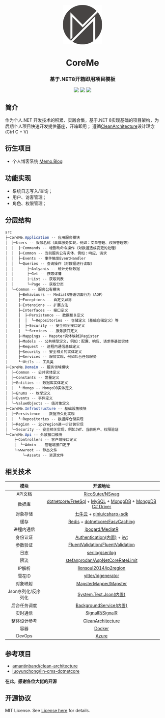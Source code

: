 <div align="center"  style="margin-bottom: 40px">
 <img src="https://raw.githubusercontent.com/Memoyu/Memoyu/main/logo.png" alt="memoyu" width="128" />
</div>
<h1 align="center">CoreMe</h1>
<div align="center">
 <h3>基于.NET8开箱即用项目模板</h3>
 <a href="https://dotnet.microsoft.com/zh-cn/download"><img src="https://img.shields.io/badge/.net8.0.0-3963bc.svg"/></a>
 <a href="LICENSE"><img src="https://img.shields.io/badge/license-MIT-3963bc.svg"/></a>
 <a href="https://github.com/Memoyu"><img src="https://img.shields.io/badge/developer-memoyu-blue"/></a>
</div>


## 简介

作为个人.NET 开发技术的积累、实践合集，基于.NET 8实现基础的项目架构，为后期个人项目快速开发提供基座，开箱即用；
遵循[CleanArchitecture](https://github.com/amantinband/clean-architecture)设计理念(Ctrl C + V)


## 衍生项目

- 个人博客系统 [Memo.Blog ](https://github.com/Memoyu/Memo.Blog)


## 功能实现

- 系统日志写入/查询；
- 用户、访客管理；
- 角色、权限管理；


## 分层结构
```powershell
src
├─CoreMe.Application -- 应用服务模块
│  ├─Users -- 服务名称（具体服务实现，例如：文章管理、权限管理等）
│  │  ├─Commands -- 增删改命令操作（对数据造成变更的处理）
│  │  ├─Common -- 当前服务公有实体，例如：响应、请求
│  │  ├─Events -- 事件触发EventHandler
│  │  └─Queries -- 查询操作（对数据进行读取）
│  │      ├─Anlyanis -- 统计分析数据
│  │      ├─Get -- 获取详情
│  │      ├─List -- 获取列表
│  │      └─Page -- 获取分页
│  └─Common -- 服务公有模块
│     ├─Behaviours -- MediatR管道切面行为（AOP）
│     ├─Exceptions -- 自定义异常
│     ├─Extensions -- 扩展方法
│     ├─Interfaces -- 接口定义
│     │  ├─Persistence -- 数据相关定义
│     │  │  └─Repositories -- 仓储定义（基础仓储定义）等
│     │  ├─Security -- 安全相关接口定义
│     │  └─Services -- 服务接口定义
│     ├─Mappings -- Mapster实体映射IRegister
│     ├─Models -- 公共模型定义，例如：配置、响应、请求等基础实体
│     ├─Request -- 进程内通信基础定义
│     ├─Security -- 安全相关的实体定义
│     ├─Services -- 服务实现，例如后台任务服务
│     └─Utils -- 工具类
├─CoreMe.Domain -- 服务领域模块
│  ├─Common -- 公共实体定义
│  ├─Constants -- 常量定义
│  ├─Entities -- 数据库实体定义
│  │  └─Mongo -- MongoDB实体定义
│  ├─Enums -- 枚举定义
│  ├─Events -- 事件定义
│  └─ValueObjects -- 值对象定义
├─CoreMe.Infrastructure -- 基础设施模块
│  ├─Persistence -- 数据持久化实现
│  │  └─Repositories -- 数据库仓储实现
│  ├─Region -- ip2region进一步封装实现
│  └─Security -- 安全相关实现，例如JWT、当前用户、权限验证
└─CoreMe.Api -- 外放接口模块
    ├─Controllers -- 客户端接口定义
    │  └─Admin -- 管理端接口定于
    └─wwwroot -- 静态文件
        └─Assets -- 资源文件
```

## 相关技术
|                模块                 |                           开源地址                           |
| :---------------------------------: | :----------------------------------------------------------: |
|API文档|    [RicoSuter/NSwag](https://github.com/RicoSuter/NSwag)     |
|数据库| [dotnetcore/FreeSql](https://github.com/dotnetcore/FreeSql) + [MySQL](https://www.mysql.com/cn/) + [MongoDB](https://www.mongodb.com/) + [MongoDB C# Driver](https://www.mongodb.com/docs/drivers/csharp/current/) |
|对象存储|[七牛云](https://www.qiniu.com/) + [qiniu/csharp-sdk](https://github.com/qiniu/csharp-sdk)|
|缓存| [Redis](https://redis.io/) + [dotnetcore/EasyCaching](https://github.com/dotnetcore/EasyCaching) |
| 进程内通信 |[jbogard/MediatR](https://github.com/jbogard/MediatR)|
| 身份认证 |[Authentication(内置)](https://learn.microsoft.com/zh-cn/aspnet/core/security/authentication/?view=aspnetcore-8.0) + [jwt](https://jwt.io/)|
|参数验证|[FluentValidation/FluentValidation](https://github.com/FluentValidation/FluentValidation)     |
|日志|[serilog/serilog](https://github.com/serilog/serilog)     |
|限流| [stefanprodan/AspNetCoreRateLimit](https://github.com/stefanprodan/AspNetCoreRateLimit) |
|IP解析|[lionsoul2014/ip2region](https://github.com/lionsoul2014/ip2region/)|
|雪花ID|[yitter/idgenerator](https://github.com/yitter/idgenerator)|
|对象映射| [MapsterMapper/Mapster](https://github.com/MapsterMapper/Mapster) |
| Json序列化/反序列化 | [System.Text.Json(内置)](https://learn.microsoft.com/zh-cn/dotnet/api/system.text.json) |
|后台任务调度| [BackgroundService(内置)](https://learn.microsoft.com/zh-cn/dotnet/architecture/microservices/multi-container-microservice-net-applications/background-tasks-with-ihostedservice) |
|实时通信|[SignalR/SignalR](https://github.com/SignalR/SignalR)|
|整体设计参考| [CleanArchitecture](https://github.com/amantinband/clean-architecture) |
|容器| [Docker](https://www.docker.com/) |
|DevOps|[Azure](https://dev.azure.com/)|


## 参考项目

- [amantinband/clean-architecture](https://github.com/amantinband/clean-architecture)
- [luoyunchong/lin-cms-dotnetcore](https://github.com/luoyunchong/lin-cms-dotnetcore)

**在此，感谢各位大佬的开源**


## 开源协议

MIT License. See [License here](./LICENSE) for details.
